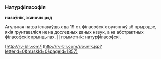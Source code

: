 ### Натурфіласофія
**назоўнік, жаночы род**

Агульная назва існаваўшых да 19 ст. філасофскіх вучэнняў аб прыродзе, якія грунтаваліся не на доследных даных навук, а на абстрактных філасофскіх прынцыпах. || прыметнік: натурфіласофскі.

<a rel="author">[http://rv-blr.com/](http://rv-blr.com/slounik.jsp?letterId=0&maskId=0&pageId=1857)</a>
